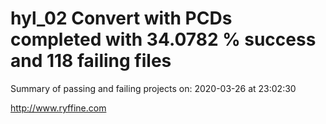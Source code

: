 # hyl_02 Convert with PCDs completed with 34.0782 % success and 118 failing files

Summary of passing and failing projects on: 2020-03-26 at 23:02:30

http://www.ryffine.com
